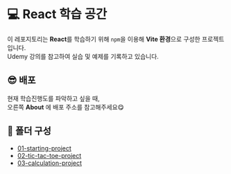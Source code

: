 # 💻 React 학습 공간

이 레포지토리는 **React**를 학습하기 위해 `npm`을 이용해 **Vite 환경**으로 구성한 프로젝트입니다.  
Udemy 강의를 참고하여 실습 및 예제를 기록하고 있습니다.

## 😎 배포

현재 학습진행도를 파악하고 싶을 때,  
오른쪽 **About** 에 배포 주소를 참고해주세요😋

## 📂 폴더 구성

- [01-starting-project](./01-starting-project)
- [02-tic-tac-toe-project](./02-tic-tac-toe-project/)
- [03-calculation-project](./03-calculation-project/)
